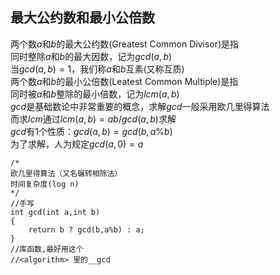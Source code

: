 ## 最大公约数和最小公倍数 

两个数$a$和$b$的最大公约数(Greatest Common Divisor)是指  
同时整除$a$和$b$的最大因数，记为$gcd(a, b)$  
当$gcd(a, b) = 1$，我们称$a$和$b$互素(又称互质)    
两个数$a$和$b$的最小公倍数(Leatest Common Multiple)是指  
同时被$a$和$b$整除的最小倍数，记为$lcm(a, b)$  
$gcd$是基础数论中非常重要的概念，求解$gcd$一般采用欧几里得算法  
而求$lcm$通过$lcm(a, b) = ab / gcd(a, b)$求解  
$gcd$有1个性质：$gcd(a,b)=gcd(b,a\%b)$  
为了求解，人为规定$gcd(a,0)=a$  
```
/*
欧几里得算法（又名辗转相除法）
时间复杂度(log n)
*/
//手写
int gcd(int a,int b)
{
	return b ? gcd(b,a%b) : a;
}
//库函数,最好用这个
//<algorithm> 里的__gcd
```
